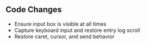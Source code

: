 ## Code Changes

- Ensure input box is visible at all times
- Capture keyboard input and restore entry log scroll
- Restore caret, cursor, and send behavior
